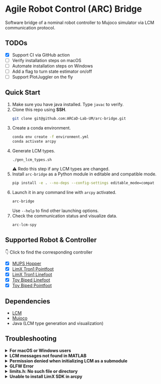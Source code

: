 # Agile Robot Control (ARC) Bridge
Software bridge of a nominal robot controller to Mujoco simulator via LCM communication protocol.

## TODOs
- [x] Support CI via GitHub action
- [ ] Verify installation steps on macOS
- [ ] Automate installation steps on Windows
- [ ] Add a flag to turn state estimator on/off
- [ ] Support PlotJuggler on the fly

## Quick Start
1. Make sure you have java installed. Type `javac` to verify.
1. Clone this repo using **SSH**.
    ```sh
    git clone git@github.com:ARCaD-Lab-UM/arc-bridge.git
    ```
1. Create a conda environment.
    ```sh
    conda env create -f environment.yml
    conda activate arcpy
    ```
1. Generate LCM types.
    ```sh
    ./gen_lcm_types.sh
    ```
    :warning: Redo this step if any LCM types are changed.
1. Install `arc-bridge` as a Python module in editable and compatible mode.
    ```sh
    pip install -e . --no-deps --config-settings editable_mode=compat
    ```
1. Launch it in any command line with `arcpy` activated.
    ```sh
    arc-bridge
    ```
    Use `--help` to find other launching options.
1. Check the communication status and visualize data.
    ```sh
    arc-lcm-spy
    ```

## Supported Robot & Controller
:point_down: Click to find the corresponding controller
- [x] [MUPS Hopper](https://github.com/ARCaD-Lab-UM/mups-controller)
- [x] [LimX Tron1 Pointfoot](https://github.com/ARCaD-Lab-UM/tron1-model-based-controller/blob/main/point_foot/MAIN_PF_LCM.m)
- [x] [LimX Tron1 Linefoot](https://github.com/ARCaD-Lab-UM/tron1-model-based-controller/blob/main/line_foot/MAIN_LF_LCM.m)
- [x] [Toy Biped Linefoot](https://github.com/ARCaD-Lab-UM/TrainingWheel/blob/main/control_Cassie/MAIN_cassie_LCM.m)
- [x] [Toy Biped Pointfoot](https://github.com/ARCaD-Lab-UM/TrainingWheel/blob/main/control_tron1/MAIN_tron1_LCM.m)

## Dependencies
- [LCM](https://github.com/lcm-proj/lcm)
- [Mujoco](https://github.com/google-deepmind/mujoco)
- Java (LCM type generation and visualization)

## Troubleshooting

<details>
    <summary>  
        <b> For macOS or Windows users </b>
    </summary>

macOS: Use `mjpython` instead of `python` to launch the bridge.
<br>
Windows: 
1. Change the `__init__.py` of installed LCM package in `site-packages` based on this [PR](https://github.com/lcm-proj/lcm/pull/581).
2. Install `glib` in conda.
3. Run `gen_lcm_types_win.cmd` to generate LCM types.
4. Install `arc-bridge` as in step 6.
</details>

<details>
    <summary>  
        <b> LCM messages not found in MATLAB </b>
    </summary>

Restart MATLAB once after generating LCM types.
</details>


<details>
    <summary>  
        <b> Permission denied when initializing LCM as a submodule </b>
    </summary>

Use **SSH** option to clone this repo.
```sh
git clone --recursive git@github.com:ARCaD-Lab-UM/agile-robot-control-bridge.git
```
</details>

<details>
    <summary>  
        <b> GLFW Error </b>
    </summary>

```sh
GLFWError: (65542) b'GLX: No GLXFBConfigs returned'
GLFWError: (65545) b'GLX: Failed to find a suitable GLXFBConfig'
ERROR: could not create window
```
Set NVIDIA GPU as primary renderer (for systems with NVIDIA GPUs)
```
export __NV_PRIME_RENDER_OFFLOAD=1
export __GLX_VENDOR_LIBRARY_NAME=nvidia
```
</details>

<details>
    <summary>  
        <b> limits.h: No such file or directory </b>
    </summary>

When compiling LCM, disable unit tests.
```sh
cmake .. -DLCM_ENABLE_EXAMPLES=OFF -DLCM_ENABLE_TESTS=OFF
```
</details>

<details>
    <summary>
        <b> Unable to install LimX SDK in arcpy </b>
    </summary>

Downgrade `mujoco` to 3.2.2 and `numpy` to 1.21.6 manually.
</details>
